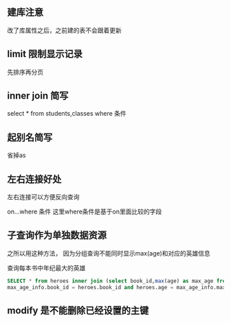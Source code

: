 

## 建库注意

改了库属性之后，之前建的表不会跟着更新

## limit 限制显示记录

先排序再分页

## inner join 简写

select * from students,classes where 条件



## 起别名简写



省掉as

## 左右连接好处

左右连接可以方便反向查询  

on...where  条件              这里where条件是基于on里面比较的字段





## 子查询作为单独数据资源

之所以用这种方法，  因为分组查询不能同时显示max(age)和对应的英雄信息

查询每本书中年纪最大的英雄

```sql
SELECT * from heroes inner join (select book_id,max(age) as max_age from heroes GROUP BY book_id) as max_age_info on
max_age_info.book_id = heroes.book_id and heroes.age = max_age_info.max_age;
```

## modify 是不能删除已经设置的主键